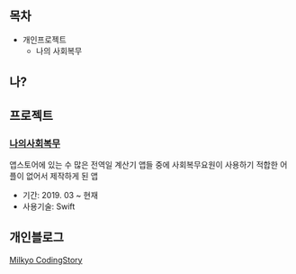 ## 목차



- 개인프로젝트
  - 나의 사회복무



## 나?





## 프로젝트

### [나의사회복무]

앱스토어에 있는 수 많은 전역일 계산기 앱들 중에 사회복무요원이 사용하기 적합한 어플이 없어서 제작하게 된 앱

- 기간: 2019. 03 ~ 현재
- 사용기술: Swift



## 개인블로그

[Milkyo CodingStory]



[Milkyo CodingStory]: https://milyo-codingstories.tistory.com
[나의사회복무]: https://apps.apple.com/kr/app/나의-사회복무/id1455311580
##### 
